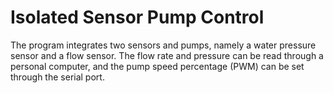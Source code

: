 # Isolated Sensor Pump Control
The program integrates two sensors and pumps, namely a water pressure sensor and a flow sensor. The flow rate and pressure can be read through a personal computer, and the pump speed percentage (PWM) can be set through the serial port.

